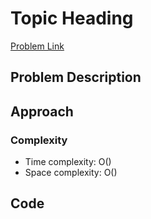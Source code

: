 # Topic Heading
[Problem Link](https://leetcode.com/problems/)

## Problem Description



## Approach



### Complexity

- Time complexity: O()
- Space complexity: O()

## Code

```cpp
